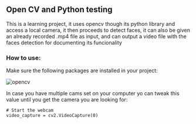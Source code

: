 ## Open CV and Python testing

  This is a learning project, it uses opencv though its python library and access a local camera, it then proceeds to detect faces, it can also be given an already recorded .mp4 file as input, and can output a video file with the faces detection for documenting its funcionality

### How to use:

Make sure the following packages are installed in your project:


![opencv](https://github.com/user-attachments/assets/0f42fc4a-1b9b-40d1-acc4-7c116af3b0e2)

In case you have multiple cams set on your computer yo can tweak this value until you get the camera you are looking for:

    # Start the webcam
    video_capture = cv2.VideoCapture(0)
